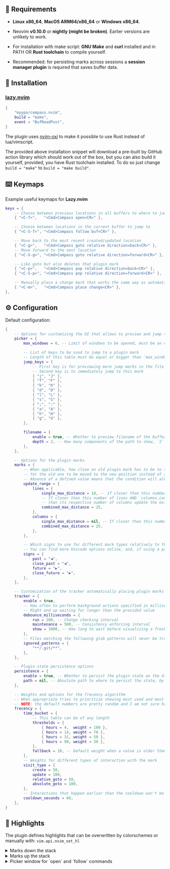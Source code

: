 <!-- panvimdoc-ignore-start -->

<!-- panvimdoc-ignore-end -->

## 🎯 Requirements

- **Linux x86_64**, **MacOS ARM64/x86_64** or **Windows x86_64**.

- Neovim **v0.10.0** or **nightly (might be broken)**. Earlier versions are unlikely to work.

- For installation with make script: **GNU Make** and **curl** installed and in PATH OR **Rust toolchain** to compile yourself.

- Recommended: for persisting marks across sessions a **session manager plugin** is required that saves buffer data.

## 🔌 Installation

### [lazy.nvim](https://github.com/folke/lazy.nvim)

```lua
{
    "myypo/compass.nvim",
    build = "make",
    event = "BufReadPost",
}
```

The plugin uses [nvim-oxi](https://github.com/noib3/nvim-oxi)
to make it possible to use Rust instead of lua/vimscript.

The provided above installation snippet will download a pre-built by GitHub action library which should
work out of the box, but you can also build it yourself, provided, you have Rust toolchain installed.
To do so just change `build = "make"` to `build = "make build"`.

## ⌨️ Keymaps

Example useful keymaps for **Lazy.nvim**

```lua
keys = {
    -- Choose between previous locations in all buffers to where to jump to
    { "<C-f>",   "<Cmd>Compass open<CR>" },

    -- Choose between locations in the current buffer to jump to
    { "<C-S-f>", "<Cmd>Compass follow buf<CR>" },

    -- Move back to the most recent created/updated location
    { "<C-g>",   "<Cmd>Compass goto relative direction=back<CR>" },
    -- Move forward to the next location
    { "<C-S-g>", "<Cmd>Compass goto relative direction=forward<CR>" },

    -- Like goto but also deletes that plugin mark
    { "<C-p>",   "<Cmd>Compass pop relative direction=back<CR>" },
    { "<C-S-p>", "<Cmd>Compass pop relative direction=forward<CR>" },

    -- Manually place a change mark that works the same way as automatically put ones
    { "<C-m>",   "<Cmd>Compass place change<CR>" },
},

```

## ⚙️ Configuration

Default configuration:

```lua
{
    -- Options for customizing the UI that allows to preview and jump to one of the plugin marks
    picker = {
        max_windows = 6, -- Limit of windows to be opened, must be an even number

        -- List of keys to be used to jump to a plugin mark
        -- Length of this table must be equal or bigger than `max_windows`
        jump_keys = {
            -- First key is for previewing more jump marks in the file
            -- Second key is to immediately jump to this mark
            { "j", "J" },
            { "f", "F" },
            { "k", "K" },
            { "d", "D" },
            { "l", "L" },
            { "s", "S" },
            { ";", ":" },
            { "a", "A" },
            { "h", "H" },
            { "g", "G" },
        },

        filename = {
            enable = true, -- Whether to preview filename of the buffer next to the picker hint
            depth = 2, -- How many components of the path to show, `2` only shows the filename and the name of the parent directory
        },
    },

    -- Options for the plugin marks
    marks = {
        -- When applicable, how close an old plugin mark has to be to the newly placed one
        -- for the old one to be moved to the new position instead of actually creating a new seperate mark
        -- Absence of a defined value means that the condition will always evaluate to false
        update_range = {
            lines = {
                single_max_distance = 10, -- If closer than this number of lines update the existing mark
                -- If closer than this number of lines AND `columns.combined_max_distance` is closer
                -- than its respective number of columns update the existing mark
                combined_max_distance = 25,
            },
            columns = {
                single_max_distance = nil, -- If closer than this number of columns update the existing mark
                combined_max_distance = 25,
            },
        },

        -- Which signs to use for different mark types relatively to the current position
        -- You can find more Unicode options online, and, if using a patched nerdfont, here: https://www.nerdfonts.com/cheat-sheet
        signs = {
            past = "◀",
            close_past = "◀",
            future = "▶",
            close_future = "▶",
        },
    },

    -- Customization of the tracker automatically placing plugin marks on file edits etc.
    tracker = {
        enable = true,
        -- How often to perform background actions specified in milliseconds
        -- Might end up waiting for longer than the provided value
        debounce_milliseconds = {
            run = 200, -- Change checking interval
            maintenance = 500, -- Consistency enforcing interval
            show = 3000, -- How long to wait before visualizing a freshly placed mark
        },
        -- Files matching the following glob patterns will never be tracked
        ignored_patterns = {
			"**/.git/**",
        },
    },

    -- Plugin state persistence options
    persistence = {
        enable = true, -- Whether to persist the plugin state on the disk
        path = nil, -- Absolute path to where to persist the state, by default it assumes the default neovim share path
    },

    -- Weights and options for the frecency algorithm
    -- When appropriate tries to prioritize showing most used and most recently used plugin marks, for example, in a picker UI
    -- NOTE: the default numbers are pretty random and I am not sure how to proceed with the feature overall
    frecency = {
        time_bucket = {
            -- This table can be of any length
            thresholds = {
                { hours = 4,  weight = 100 },
                { hours = 14, weight = 70 },
                { hours = 31, weight = 50 },
                { hours = 90, weight = 30 },
		    },
            fallback = 10, -- Default weight when a value is older than the biggest `hours` in `thresholds`
        },
        -- Weights for different types of interaction with the mark
        visit_type = {
            create = 50,
            update = 100,
            relative_goto = 50,
            absolute_goto = 100,
        },
        -- Interactions that happen earlier than the cooldown won't be taken into accont when calculating marks' weights
        cooldown_seconds = 60,
    },
}

```

## 🎨 Highlights

The plugin defines highlights that can be overwritten by colorschemes or manually with: `vim.api.nvim_set_hl`

<details>
    <summary>Marks down the stack</summary>

<table style="text-align: center;">
<td><b>Highlight</b></td> <td><b>Default</b> </td>

<tr>
<td>CompassRecordPast</td>
<td>

```
NONE
```

</td>

<tr>
<td>CompassRecordPastSign</td>
<td>

```
guibg=#303030 gui=bold
```

</td>

<tr>
<td>CompassRecordClosePast</td>
<td>

```
guifg=DarkRed guibg=#303030 gui=bold
```

</td>

<tr>
<td>CompassRecordClosePastSign</td>
<td>

```
guifg=DarkRed gui=bold
```

</td>

</table>

</details>

<details>
    <summary>Marks up the stack</summary>

<table style="text-align: center;">
<td><b>Highlight</b></td> <td><b>Default</b> </td>

<tr>
<td>CompassRecordFuture</td>
<td>

```
NONE
```

</td>

<tr>
<td>CompassRecordFutureSign</td>
<td>

```
guibg=#303030 gui=bold
```

</td>

<tr>
<td>CompassRecordCloseFuture</td>
<td>

```
guifg=DarkCyan guibg=#303030 gui=bold
```

</td>

<tr>
<td>CompassRecordCloseFutureSign</td>
<td>

```
guifg=DarkCyan gui=bold
```

</td>

</table>

</details>

<details>
    <summary>Picker window for `open` and `follow` commands</summary>

<table style="text-align: center;">
<td><b>Highlight</b></td> <td><b>Default</b> </td>

<tr>
<td>CompassHintOpen</td>
<td>

```
guifg=black guibg=DarkYellow gui=bold
```

</td>

<tr>
<td>CompassHintOpenPath</td>
<td>

```
guifg=DarkYellow gui=bold
```

</td>

<tr>
<td>CompassHintFollow</td>
<td>

```
guifg=black guibg=DarkYellow gui=bold
```

</td>

<tr>
<td>CompassHintFollowPath</td>
<td>

```
guifg=DarkYellow gui=bold
```

</td>

</table>

</details>
